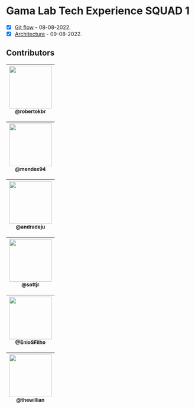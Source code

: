 # Gama Lab Tech Experience SQUAD 1 
- [x] [Git flow](./gitflow/README.md) - 08-08-2022.
- [x] [Architecture](./architecture/README.md) - 09-08-2022.

## Contributors

| [<img src="https://avatars.githubusercontent.com/u/60328400?v=4" width="115"><br><sub>@robertokbr</sub>](https://github.com/robertokbr) |
| :---: |


| [<img src="https://avatars.githubusercontent.com/u/59844712?v=4" width="115"><br><sub>@mendex94</sub>](https://github.com/mendex94) |
| :---: |

| [<img src="https://avatars.githubusercontent.com/u/90662162?v=4" width="115"><br><sub>@andradeju</sub>](https://github.com/andradeju) |
| :---: |

| [<img src="https://avatars.githubusercontent.com/u/57429275?v=4" width="115"><br><sub>@sottjr</sub>](https://github.com/sottjr) |
| :---: |

| [<img src="https://avatars.githubusercontent.com/u/97199346?v=4" width="115"><br><sub>@EnioSFilho</sub>](https://github.com/EnioSFilho) |
| :---: |

| [<img src="https://avatars.githubusercontent.com/u/94011078?v=4" width="115"><br><sub>@thewillian</sub>](https://github.com/thewillian) |
| :---: |